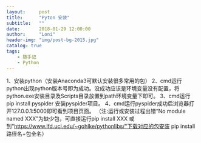 ```yaml
---
layout:     post
title:      "Pyton 安装"
subtitle:   ""
date:       2018-01-29 12:00:00
author:     "Loni"
header-img: "img/post-bg-2015.jpg"
catalog: true
tags:
    - 随手记
    - Python
---
```



1、安装python（安装Anaconda3可默认安装很多常用的包）
2、cmd运行python出现python版本号即为成功。没成功应该是环境变量没有配置，将python.exe安装目录及Scripts目录放置到path环境变量下即可。
3、cmd运行pip install pyspider 安装pyspider项目。
4、cmd运行pyspider成功后浏览器打开127.0.0.1:5000即可看到项目页面。
（注:运行或安装过程出错“No module named XXX”为缺少包，可直接运行pip install XXX 或到"https://www.lfd.uci.edu/~gohlke/pythonlibs/"下载对应的包安装 pip install 路径名+包全名）